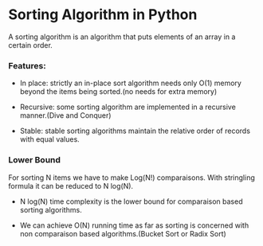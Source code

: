# Sorting Algorithm in Python

A sorting algorithm is an algorithm that puts elements of an array in a certain order.

### Features:
- In place: strictly an in-place sort algorithm needs only O(1) memory beyond the items being sorted.(no needs for extra memory)

- Recursive: some sorting algorithm are implemented in a recursive manner.(Dive and Conquer)

- Stable: stable sorting algorithms maintain the relative order of records with equal values.

### Lower Bound

For sorting N items we have to make Log(N!) comparaisons. With stringling formula it can be reduced to N log(N).
- N log(N) time complexity is the lower bound for comparaison based sorting algorithms.

- We can achieve O(N) running time as far as sorting is concerned with non comparaison based algorithms.(Bucket Sort or Radix Sort)
